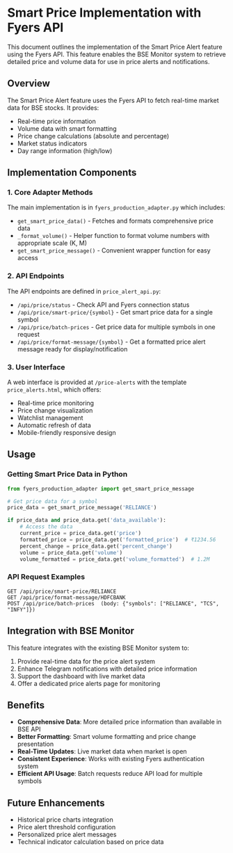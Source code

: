 # Smart Price Implementation with Fyers API

This document outlines the implementation of the Smart Price Alert feature using the Fyers API. This feature enables the BSE Monitor system to retrieve detailed price and volume data for use in price alerts and notifications.

## Overview

The Smart Price Alert feature uses the Fyers API to fetch real-time market data for BSE stocks. It provides:

- Real-time price information
- Volume data with smart formatting
- Price change calculations (absolute and percentage)
- Market status indicators
- Day range information (high/low)

## Implementation Components

### 1. Core Adapter Methods

The main implementation is in `fyers_production_adapter.py` which includes:

- `get_smart_price_data()` - Fetches and formats comprehensive price data
- `_format_volume()` - Helper function to format volume numbers with appropriate scale (K, M)
- `get_smart_price_message()` - Convenient wrapper function for easy access

### 2. API Endpoints

The API endpoints are defined in `price_alert_api.py`:

- `/api/price/status` - Check API and Fyers connection status
- `/api/price/smart-price/{symbol}` - Get smart price data for a single symbol
- `/api/price/batch-prices` - Get price data for multiple symbols in one request
- `/api/price/format-message/{symbol}` - Get a formatted price alert message ready for display/notification

### 3. User Interface

A web interface is provided at `/price-alerts` with the template `price_alerts.html`, which offers:

- Real-time price monitoring
- Price change visualization
- Watchlist management
- Automatic refresh of data
- Mobile-friendly responsive design

## Usage

### Getting Smart Price Data in Python

```python
from fyers_production_adapter import get_smart_price_message

# Get price data for a symbol
price_data = get_smart_price_message('RELIANCE')

if price_data and price_data.get('data_available'):
    # Access the data
    current_price = price_data.get('price')
    formatted_price = price_data.get('formatted_price')  # ₹1234.56
    percent_change = price_data.get('percent_change')
    volume = price_data.get('volume') 
    volume_formatted = price_data.get('volume_formatted')  # 1.2M
```

### API Request Examples

```
GET /api/price/smart-price/RELIANCE
GET /api/price/format-message/HDFCBANK
POST /api/price/batch-prices  (body: {"symbols": ["RELIANCE", "TCS", "INFY"]})
```

## Integration with BSE Monitor

This feature integrates with the existing BSE Monitor system to:

1. Provide real-time data for the price alert system
2. Enhance Telegram notifications with detailed price information
3. Support the dashboard with live market data
4. Offer a dedicated price alerts page for monitoring

## Benefits

- **Comprehensive Data**: More detailed price information than available in BSE API
- **Better Formatting**: Smart volume formatting and price change presentation
- **Real-Time Updates**: Live market data when market is open
- **Consistent Experience**: Works with existing Fyers authentication system
- **Efficient API Usage**: Batch requests reduce API load for multiple symbols

## Future Enhancements

- Historical price charts integration
- Price alert threshold configuration
- Personalized price alert messages
- Technical indicator calculation based on price data